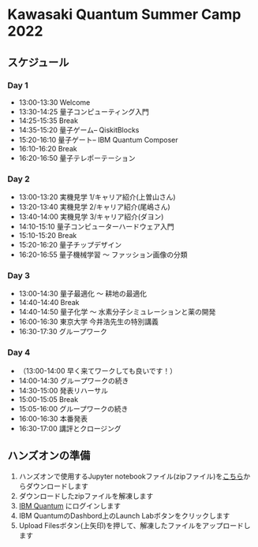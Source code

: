 # Kawasaki Quantum Summer Camp 2022

## スケジュール
### Day 1
- 13:00-13:30 	Welcome
- 13:30-14:25	量子コンピューティング入門
- 14:25-15:35	Break
- 14:35-15:20	量子ゲーム– QiskitBlocks
- 15:20-16:10	量子ゲート– IBM Quantum Composer
- 16:10-16:20	Break
- 16:20-16:50	量子テレポーテーション

### Day 2
- 13:00-13:20 	実機見学 1/キャリア紹介(上曽山さん)
- 13:20-13:40	実機見学 2/キャリア紹介(尾嶋さん)
- 13:40-14:00	実機見学 3/キャリア紹介(ダヨン)
- 14:10-15:10	量子コンピューターハードウェア入門
- 15:10-15:20	Break
- 15:20-16:20	量子チップデザイン
- 16:20-16:55	量子機械学習 〜 ファッション画像の分類

### Day 3
- 13:00-14:30 	量子最適化 〜 耕地の最適化
- 14:40-14:40	Break
- 14:40-14:50	量子化学 〜 水素分子シミュレーションと薬の開発
- 16:00-16:30	東京大学 今井浩先生の特別講義
- 16:30-17:30	グループワーク

### Day 4
- （13:00-14:00 	早く来てワークしても良いです！）
- 14:00-14:30	グループワークの続き
- 14:30-15:00	発表リハーサル
- 15:00-15:05	Break
- 15:05-16:00	グループワークの続き
- 16:00-16:30	本番発表
- 16:30-17:00	講評とクロージング

## ハンズオンの準備
1. ハンズオンで使用するJupyter notebookファイル(zipファイル)を[こちら](https://github.com/quantum-tokyo/kawasaki-quantum-camp/archive/refs/heads/main.zip)からダウンロードします
2. ダウンロードしたzipファイルを解凍します
3. [IBM Quantum](https://quantum-computing.ibm.com/) にログインします
4. IBM QuantumのDashbord上のLaunch Labボタンをクリックします
5. Upload Filesボタン(上矢印)を押して、解凍したファイルをアップロードします
